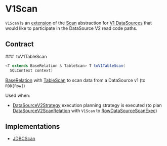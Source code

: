# V1Scan

`V1Scan` is an [extension](#contract) of the [Scan](Scan.md) abstraction for [V1 DataSources](#implementations) that would like to participate in the DataSource V2 read code paths.

## Contract

### <span id="toV1TableScan"> toV1TableScan

```java
<T extends BaseRelation & TableScan> T toV1TableScan(
  SQLContext context)
```

[BaseRelation](../BaseRelation.md) with [TableScan](../TableScan.md) to scan data from a DataSource v1 (to `RDD[Row]`)

Used when:

* [DataSourceV2Strategy](../execution-planning-strategies/DataSourceV2Strategy.md) execution planning strategy is executed (to plan [DataSourceV2ScanRelation](../logical-operators/DataSourceV2ScanRelation.md) with `V1Scan` to [RowDataSourceScanExec](../physical-operators/RowDataSourceScanExec.md))

## Implementations

* [JDBCScan](../jdbc/JDBCScan.md)
